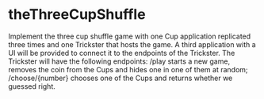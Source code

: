 # theThreeCupShuffle
Implement the three cup shuffle game with one Cup application replicated three times and one Trickster that hosts the game. A third application with a UI will be provided to connect it to the endpoints of the Trickster. The Trickster will have the following endpoints: /play starts a new game, removes the coin from the Cups and hides one in one of them at random; /choose/{number} chooses one of the Cups and returns whether we guessed right.
